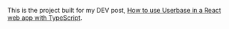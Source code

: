 This is the project built for my DEV post, [How to use Userbase in a React web app with TypeScript](https://dev.to/danbockapps/how-to-use-userbase-in-a-react-web-app-with-typescript-gh).